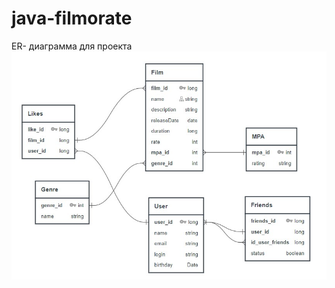 # java-filmorate
ER- диаграмма для проекта
![This is an image](https://github.com/AnastasiyaKor/ER-chart/blob/main/%D0%B4%D0%B8%D0%B0%D0%B3%D1%80%D0%B0%D0%BC%D0%BC%D0%B0.jpg)
